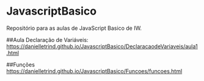 # JavascriptBasico
Repositório para as aulas de JavaScript Basico de IW.

##Aula Declaração de Variáveis:
https://danielletrind.github.io/JavascriptBasico/DeclaracaodeVariaveis/aula1.html

##Funções
https://danielletrind.github.io/JavascriptBasico/Funcoes/funcoes.html
